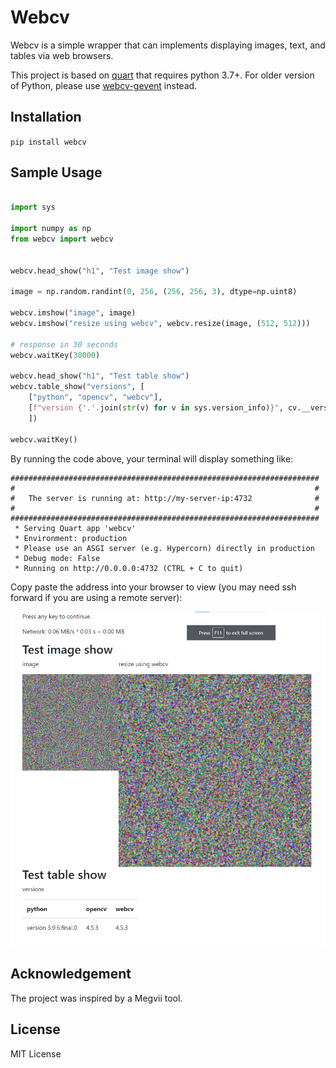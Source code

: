 # Webcv

Webcv is a simple wrapper that can implements displaying images, text, and tables via web browsers.

This project is based on [quart](https://pgjones.gitlab.io/quart/index.html) that requires python 3.7+. For older version of Python, please use [webcv-gevent](https://github.com/wanzysky/webcv-gevent) instead.

## Installation

`pip install webcv`


## Sample Usage



```python

import sys

import numpy as np
from webcv import webcv


webcv.head_show("h1", "Test image show")

image = np.random.randint(0, 256, (256, 256, 3), dtype=np.uint8)

webcv.imshow("image", image)
webcv.imshow("resize using webcv", webcv.resize(image, (512, 512)))

# response in 30 seconds
webcv.waitKey(30000)

webcv.head_show("h1", "Test table show")
webcv.table_show("versions", [
    ["python", "opencv", "webcv"],
    [f"version {'.'.join(str(v) for v in sys.version_info)}", cv.__version__, webcv.__version__],
    ])

webcv.waitKey()
```

By running the code above, your terminal will display something like:

```
#####################################################################
#                                                                   #
#   The server is running at: http://my-server-ip:4732              #
#                                                                   #
#####################################################################
 * Serving Quart app 'webcv'
 * Environment: production
 * Please use an ASGI server (e.g. Hypercorn) directly in production
 * Debug mode: False
 * Running on http://0.0.0.0:4732 (CTRL + C to quit)
```

Copy paste the address into your browser to view (you may need ssh forward if you are using a remote server):

![screenshot](screen_shot.png)
## Acknowledgement

The project was inspired by a Megvii tool.

## License

MIT License
